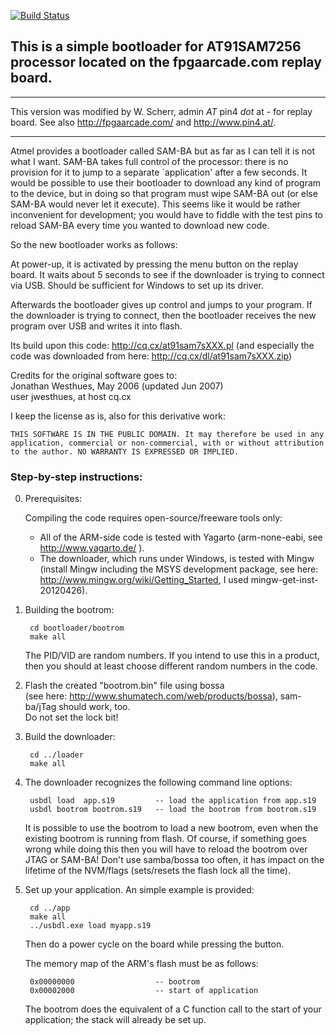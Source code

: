 [![Build Status](https://travis-ci.org/FPGAArcade/replay_bootloader.svg?branch=master)](https://travis-ci.org/FPGAArcade/replay_bootloader)

## This is a simple bootloader for AT91SAM7256 processor located on the fpgaarcade.com replay board. 

-------------------------------------------------------------------------
This version was modified by W. Scherr, admin *AT* pin4 *dot* at -
for replay board. See also http://fpgaarcade.com/ and http://www.pin4.at/.

-------------------------------------------------------------------------

Atmel provides a bootloader called SAM-BA but as far as I can tell it
is not what I want. SAM-BA takes full control of the processor: there
is no provision for it to jump to a separate `application' after a few
seconds. It would be possible to use their bootloader to download any kind
of program to the device, but in doing so that program must wipe SAM-BA
out (or else SAM-BA would never let it execute). This seems like it would
be rather inconvenient for development; you would have to fiddle with
the test pins to reload SAM-BA every time you wanted to download new code.

So the new bootloader works as follows:

At power-up, it is activated by pressing the menu button on the replay
board. It waits about 5 seconds to see if the downloader is trying to 
connect via USB. Should be sufficient for Windows to set up its driver.

Afterwards the bootloader gives up control and jumps to your program. 
If the downloader is trying to connect, then the bootloader receives 
the new program over USB and writes it into flash.

Its build upon this code: http://cq.cx/at91sam7sXXX.pl (and especially
the code was downloaded from here: http://cq.cx/dl/at91sam7sXXX.zip)

Credits for the original software goes to:   
	Jonathan Westhues, May 2006 (updated Jun 2007)   
	user jwesthues, at host cq.cx

I keep the license as is, also for this derivative work:

    THIS SOFTWARE IS IN THE PUBLIC DOMAIN. It may therefore be used in any 
    application, commercial or non-commercial, with or without attribution 
    to the author. NO WARRANTY IS EXPRESSED OR IMPLIED. 


### Step-by-step instructions:

0) Prerequisites:

    Compiling the code requires open-source/freeware tools only:
     * All of the ARM-side code is tested with Yagarto (arm-none-eabi, see http://www.yagarto.de/ ).
     * The downloader, which runs under Windows, is tested with Mingw (install
 Mingw including the MSYS development package, see here:
 http://www.mingw.org/wiki/Getting_Started, I used mingw-get-inst-20120426).

1) Building the bootrom:

        cd bootloader/bootrom
        make all

    The PID/VID are random numbers. If you intend to use this in a product,
then you should at least choose different random numbers in the code.

2) Flash the created "bootrom.bin" file using bossa   
(see here: http://www.shumatech.com/web/products/bossa), sam-ba/jTag should work, too.  
Do not set the lock bit!

3) Build the downloader:

        cd ../loader
        make all

4) The downloader recognizes the following command line options:

        usbdl load  app.s19         -- load the application from app.s19
        usbdl bootrom bootrom.s19   -- load the bootrom from bootrom.s19

    It is possible to use the bootrom to load a new bootrom, even when the
existing bootrom is running from flash. Of course, if something goes
wrong while doing this then you will have to reload the bootrom
over JTAG or SAM-BA! Don't use samba/bossa too often, it has impact
on the lifetime of the NVM/flags (sets/resets the flash lock all the time).
    
5) Set up your application. An simple example is provided:

        cd ../app
        make all
        ../usbdl.exe load myapp.s19

    Then do a power cycle on the board while pressing the button.

    The memory map of the ARM's flash must be as follows:
    
        0x00000000                  -- bootrom
        0x00002000                  -- start of application

    The bootrom does the equivalent of a C function call to the start of
your application; the stack will already be set up.
